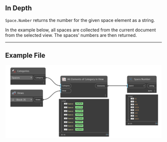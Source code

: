 ## In Depth
`Space.Number` returns the number for the given space element as a string.

In the example below, all spaces are collected from the current document from the selected view. The spaces' numbers are then returned.
___
## Example File

![Space.Number](./Revit.Elements.Space.Number_img.jpg)